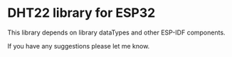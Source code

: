 # DHT22 library for ESP32

This library depends on library dataTypes and other ESP-IDF components.

If you have any suggestions please let me know.